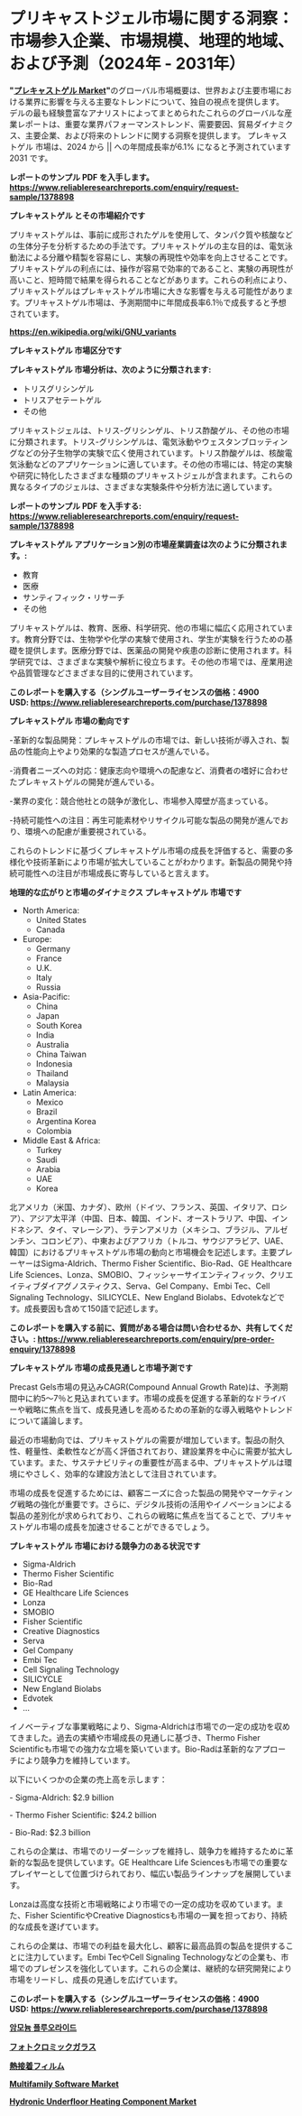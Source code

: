 <p><h1>プリキャストジェル市場に関する洞察：市場参入企業、市場規模、地理的地域、および予測（2024年 - 2031年）</h1></p><p><strong>"<a href="https://www.reliableresearchreports.com/precast-gels-r1378898">プレキャストゲル Market</a>"</strong>のグローバル市場概要は、世界および主要市場における業界に影響を与える主要なトレンドについて、独自の視点を提供します。 デルの最も経験豊富なアナリストによってまとめられたこれらのグローバルな産業レポートは、重要な業界パフォーマンストレンド、需要要因、貿易ダイナミクス、主要企業、および将来のトレンドに関する洞察を提供します。 プレキャストゲル 市場は、2024 から || への年間成長率が6.1% になると予測されています2031 です。</p>
<p><strong>レポートのサンプル PDF を入手します。</strong><strong><a href="https://www.reliableresearchreports.com/enquiry/request-sample/1378898">https://www.reliableresearchreports.com/enquiry/request-sample/1378898</a></strong></p>
<p><strong>プレキャストゲル とその市場紹介です</strong></p>
<p><p>プリキャストゲルは、事前に成形されたゲルを使用して、タンパク質や核酸などの生体分子を分析するための手法です。プリキャストゲルの主な目的は、電気泳動法による分離や精製を容易にし、実験の再現性や効率を向上させることです。プリキャストゲルの利点には、操作が容易で効率的であること、実験の再現性が高いこと、短時間で結果を得られることなどがあります。これらの利点により、プリキャストゲルはプレキャストゲル市場に大きな影響を与える可能性があります。プリキャストゲル市場は、予測期間中に年間成長率6.1％で成長すると予想されています。</p><a href="https://en.wikipedia.org/wiki/GNU_variants"></a></p>
<p><strong><a href="https://en.wikipedia.org/wiki/GNU_variants">https://en.wikipedia.org/wiki/GNU_variants</a></strong></p>
<p><strong>プレキャストゲル&nbsp;市場区分です</strong><strong></strong></p>
<p><strong>プレキャストゲル 市場分析は、次のように分類されます:</strong>&nbsp;</p>
<p><ul><li>トリスグリシンゲル</li><li>トリスアセテートゲル</li><li>その他</li></ul></p>
<p><p>プリキャストジェルは、トリス-グリシンゲル、トリス酢酸ゲル、その他の市場に分類されます。トリス-グリシンゲルは、電気泳動やウェスタンブロッティングなどの分子生物学の実験で広く使用されています。トリス酢酸ゲルは、核酸電気泳動などのアプリケーションに適しています。その他の市場には、特定の実験や研究に特化したさまざまな種類のプリキャストジェルが含まれます。これらの異なるタイプのジェルは、さまざまな実験条件や分析方法に適しています。</p></p>
<p><strong>レポートのサンプル PDF を入手する: <a href="https://www.reliableresearchreports.com/enquiry/request-sample/1378898">https://www.reliableresearchreports.com/enquiry/request-sample/1378898</a></strong></p>
<p><strong> プレキャストゲル アプリケーション別の市場産業調査は次のように分類されます。:</strong></p>
<p><ul><li>教育</li><li>医療</li><li>サンティフィック・リサーチ</li><li>その他</li></ul></p>
<p><p>プリキャストゲルは、教育、医療、科学研究、他の市場に幅広く応用されています。教育分野では、生物学や化学の実験で使用され、学生が実験を行うための基礎を提供します。医療分野では、医薬品の開発や疾患の診断に使用されます。科学研究では、さまざまな実験や解析に役立ちます。その他の市場では、産業用途や品質管理などさまざまな目的に使用されています。</p></p>
<p><strong>このレポートを購入する（シングルユーザーライセンスの価格：4900 USD:</strong><strong>&nbsp;<a href="https://www.reliableresearchreports.com/purchase/1378898">https://www.reliableresearchreports.com/purchase/1378898</a></strong></p>
<p><strong>プレキャストゲル 市場の動向です</strong></p>
<p><p>-革新的な製品開発：プレキャストゲルの市場では、新しい技術が導入され、製品の性能向上やより効果的な製造プロセスが進んでいる。</p><p>-消費者ニーズへの対応：健康志向や環境への配慮など、消費者の嗜好に合わせたプレキャストゲルの開発が進んでいる。</p><p>-業界の変化：競合他社との競争が激化し、市場参入障壁が高まっている。</p><p>-持続可能性への注目：再生可能素材やリサイクル可能な製品の開発が進んでおり、環境への配慮が重要視されている。</p><p>これらのトレンドに基づくプレキャストゲル市場の成長を評価すると、需要の多様化や技術革新により市場が拡大していることがわかります。新製品の開発や持続可能性への注目が市場成長に寄与していると言えます。</p></p>
<p><strong>地理的な広がりと市場のダイナミクス プレキャストゲル 市場です</strong></p>
<p><ul>
    <li>
        North America:
        <ul>
            <li>United States</li>
            <li>Canada</li>
        </ul>
    </li>
    <li>
        Europe:
        <ul>
            <li>Germany</li>
            <li>France</li>
            <li>U.K.</li>
            <li>Italy</li>
            <li>Russia</li>
        </ul>
    </li>
    <li>
        Asia-Pacific:
        <ul>
            <li>China</li>
            <li>Japan</li>
            <li>South Korea</li>
            <li>India</li>
            <li>Australia</li>
            <li>China Taiwan</li>
            <li>Indonesia</li>
            <li>Thailand</li>
            <li>Malaysia</li>
        </ul>
    </li>
    <li>
        Latin America:
        <ul>
            <li>Mexico</li>
            <li>Brazil</li>
            <li>Argentina Korea</li>
            <li>Colombia</li>
        </ul>
    </li>
    <li>
        Middle East & Africa:
        <ul>
            <li>Turkey</li>
            <li>Saudi</li>
            <li>Arabia</li>
            <li>UAE</li>
            <li>Korea</li>
        </ul>
    </li>
    </ul></p>
<p><p>北アメリカ（米国、カナダ）、欧州（ドイツ、フランス、英国、イタリア、ロシア）、アジア太平洋（中国、日本、韓国、インド、オーストラリア、中国、インドネシア、タイ、マレーシア）、ラテンアメリカ（メキシコ、ブラジル、アルゼンチン、コロンビア）、中東およびアフリカ（トルコ、サウジアラビア、UAE、韓国）におけるプリキャストゲル市場の動向と市場機会を記述します。主要プレーヤーはSigma-Aldrich、Thermo Fisher Scientific、Bio-Rad、GE Healthcare Life Sciences、Lonza、SMOBIO、フィッシャーサイエンティフィック、クリエイティブダイアグノスティクス、Serva、Gel Company、Embi Tec、Cell Signaling Technology、SILICYCLE、New England Biolabs、Edvotekなどです。成長要因も含めて150語で記述します。</p></p>
<p><strong>このレポートを購入する前に、質問がある場合は問い合わせるか、共有してください。:&nbsp;<a href="https://www.reliableresearchreports.com/enquiry/pre-order-enquiry/1378898">https://www.reliableresearchreports.com/enquiry/pre-order-enquiry/1378898</a></strong></p>
<p><strong>プレキャストゲル 市場の成長見通しと市場予測です</strong></p>
<p><p>Precast Gels市場の見込みCAGR(Compound Annual Growth Rate)は、予測期間中に約5〜7％と見込まれています。市場の成長を促進する革新的なドライバーや戦略に焦点を当て、成長見通しを高めるための革新的な導入戦略やトレンドについて議論します。</p><p>最近の市場動向では、プリキャストゲルの需要が増加しています。製品の耐久性、軽量性、柔軟性などが高く評価されており、建設業界を中心に需要が拡大しています。また、サステナビリティの重要性が高まる中、プリキャストゲルは環境にやさしく、効率的な建設方法として注目されています。</p><p>市場の成長を促進するためには、顧客ニーズに合った製品の開発やマーケティング戦略の強化が重要です。さらに、デジタル技術の活用やイノベーションによる製品の差別化が求められており、これらの戦略に焦点を当てることで、プリキャストゲル市場の成長を加速させることができるでしょう。</p></p>
<p><strong>プレキャストゲル 市場における競争力のある状況です</strong></p>
<p><ul><li>Sigma-Aldrich</li><li>Thermo Fisher Scientific</li><li>Bio-Rad</li><li>GE Healthcare Life Sciences</li><li>Lonza</li><li>SMOBIO</li><li>Fisher Scientific</li><li>Creative Diagnostics</li><li>Serva</li><li>Gel Company</li><li>Embi Tec</li><li>Cell Signaling Technology</li><li>SILICYCLE</li><li>New England Biolabs</li><li>Edvotek</li><li>...</li></ul></p>
<p><p>イノベーティブな事業戦略により、Sigma-Aldrichは市場での一定の成功を収めてきました。過去の実績や市場成長の見通しに基づき、Thermo Fisher Scientificも市場での強力な立場を築いています。Bio-Radは革新的なアプローチにより競争力を維持しています。</p><p>以下にいくつかの企業の売上高を示します：</p><p>- Sigma-Aldrich: $2.9 billion</p><p>- Thermo Fisher Scientific: $24.2 billion</p><p>- Bio-Rad: $2.3 billion</p><p>これらの企業は、市場でのリーダーシップを維持し、競争力を維持するために革新的な製品を提供しています。GE Healthcare Life Sciencesも市場での重要なプレイヤーとして位置づけられており、幅広い製品ラインナップを展開しています。</p><p>Lonzaは高度な技術と市場戦略により市場での一定の成功を収めています。また、Fisher ScientificやCreative Diagnosticsも市場の一翼を担っており、持続的な成長を遂げています。</p><p>これらの企業は、市場での利益を最大化し、顧客に最高品質の製品を提供することに注力しています。Embi TecやCell Signaling Technologyなどの企業も、市場でのプレゼンスを強化しています。これらの企業は、継続的な研究開発により市場をリードし、成長の見通しを広げています。</p></p>
<p><strong>このレポートを購入する（シングルユーザーライセンスの価格：4900 USD:</strong>&nbsp;<strong><a href="https://www.reliableresearchreports.com/purchase/1378898">https://www.reliableresearchreports.com/purchase/1378898</a></strong></p>
<p><strong><p><a href="https://medium.com/@kelvinfeenrey98677/%EC%95%94%EB%AA%AC%EB%8A%84-%ED%94%8C%EB%A3%A8%EC%98%A4%EB%9D%BC%EC%9D%B4%EB%93%9C-%EC%8B%9C%EC%9E%A5-%EC%A0%90%EC%9C%A0%EC%9C%A8-%EB%B0%8F-%EC%83%88%EB%A1%9C%EC%9A%B4-%ED%8A%B8%EB%A0%8C%EB%93%9C-%EB%B6%84%EC%84%9D-%EC%A2%85%EB%A5%98-%EC%9D%91%EC%9A%A9-%EC%B5%9C%EC%A2%85-%EC%82%AC%EC%9A%A9%EC%B2%98%EC%97%90-%EB%94%B0%EB%A5%B8-2024%EB%85%84%EB%B6%80%ED%84%B0-2031%EB%85%84%EA%B9%8C%EC%A7%80%EC%9D%98-%EC%98%88%EC%B8%A1-244eaebadf1f">암모늄 플루오라이드</a></p><p><a href="https://github.com/lababdou/Market-Research-Report-List-5/blob/main/595933379230.md">フォトクロミックガラス</a></p><p><a href="https://medium.com/@royfoote921/%E3%82%B0%E3%83%AD%E3%83%BC%E3%83%90%E3%83%AB%E3%82%B5%E3%83%BC%E3%83%9E%E3%83%AB%E3%83%9C%E3%83%B3%E3%83%87%E3%82%A3%E3%83%B3%E3%82%B0%E3%83%95%E3%82%A3%E3%83%AB%E3%83%A0%E5%B8%82%E5%A0%B4%E3%81%AE%E5%8C%85%E6%8B%AC%E7%9A%84%E3%81%AA%E5%88%86%E6%9E%90-%E6%88%90%E9%95%B7%E3%83%88%E3%83%AC%E3%83%B3%E3%83%89-%E5%B8%82%E5%A0%B4%E4%BA%88%E6%B8%AC-2024%E5%B9%B4-2031%E5%B9%B4-146b752bb130">熱接着フィルム</a></p><p><a href="https://www.linkedin.com/pulse/multifamily-software-market-size-share-trends-analysis-lzdsc?trackingId=njR2VeyBS3mpmsR0Ycfmsg%3D%3D">Multifamily Software Market</a></p><p><a href="https://medium.com/@alyciaebert/hydronic-underfloor-heating-component-market-a-global-and-regional-analysis-focus-on-end-user-0d1f5ee1d8bb">Hydronic Underfloor Heating Component Market</a></p></strong></p>